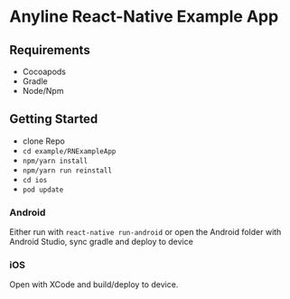 # Anyline React-Native Example App

## Requirements

- Cocoapods
- Gradle
- Node/Npm

## Getting Started

- clone Repo
- `cd example/RNExampleApp`
- `npm/yarn install`
- `npm/yarn run reinstall`
- `cd ios`
- `pod update`

### Android

Either run with `react-native run-android` or open the Android folder with Android Studio, sync gradle and deploy to device


### iOS

Open with XCode and build/deploy to device.
